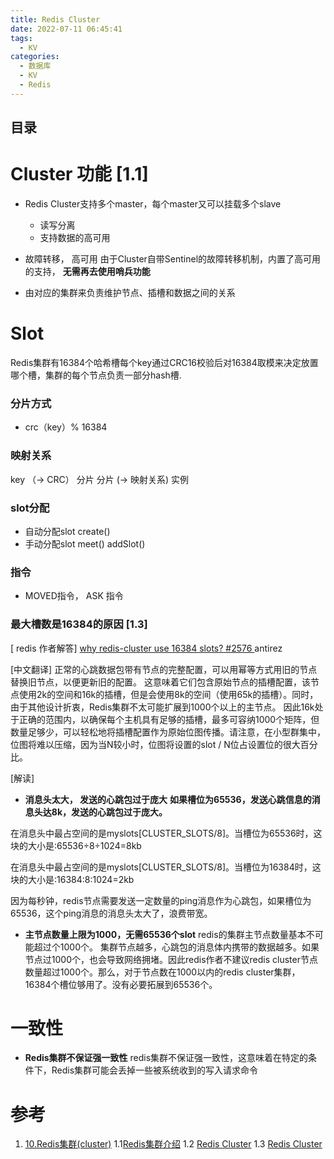 ```yaml
---
title: Redis Cluster
date: 2022-07-11 06:45:41
tags:
  - KV
categories:
  - 数据库
  - KV
  - Redis
---
```


<p></p>
<!-- more -->

## 目录
<!-- toc -->

# Cluster 功能 [1.1]
+ Redis Cluster支持多个master，每个master又可以挂载多个slave
  - 读写分离
  - 支持数据的高可用
  
+ 故障转移， 高可用
  由于Cluster自带Sentinel的故障转移机制，内置了高可用的支持， **无需再去使用哨兵功能**  
+ 由对应的集群来负责维护节点、插槽和数据之间的关系

# Slot
Redis集群有16384个哈希槽每个key通过CRC16校验后对16384取模来决定放置哪个槽，集群的每个节点负责一部分hash槽.

###   分片方式
- crc（key）% 16384

###  映射关系
   key （→ CRC） 分片
   分片 (→ 映射关系)  实例 

###   slot分配
- 自动分配slot
  create() 
- 手动分配slot
  meet()
  addSlot()

###  指令
-  MOVED指令， ASK 指令

###  最大槽数是16384的原因 [1.3]
[ redis 作者解答]
[ why redis-cluster use 16384 slots? #2576 ](https://github.com/redis/redis/issues/2576)   antirez 

[中文翻译]
正常的心跳数据包带有节点的完整配置，可以用幂等方式用旧的节点替换旧节点，以便更新旧的配置。 这意味着它们包含原始节点的插槽配置，该节点使用2k的空间和16k的插槽，但是会使用8k的空间（使用65k的插槽）。同时，由于其他设计折衷，Redis集群不太可能扩展到1000个以上的主节点。 因此16k处于正确的范围内，以确保每个主机具有足够的插槽，最多可容纳1000个矩阵，但数量足够少，可以轻松地将插槽配置作为原始位图传播。请注意，在小型群集中，位图将难以压缩，因为当N较小时，位图将设置的slot / N位占设置位的很大百分比。

[解读]
- **消息头太大， 发送的心跳包过于庞大**
**如果槽位为65536，发送心跳信息的消息头达8k，发送的心跳包过于庞大。**

在消息头中最占空间的是myslots[CLUSTER_SLOTS/8]。当槽位为65536时，这块的大小是:65536÷8÷1024=8kb

在消息头中最占空间的是myslots[CLUSTER_SLOTS/8]。当槽位为16384时，这块的大小是:16384∶8∶1024=2kb

因为每秒钟，redis节点需要发送一定数量的ping消息作为心跳包，如果槽位为65536，这个ping消息的消息头太大了，浪费带宽。 

- **主节点数量上限为1000，无需65536个slot**
redis的集群主节点数量基本不可能超过个1000个。
集群节点越多，心跳包的消息体内携带的数据越多。如果节点过1000个，也会导致网络拥堵。因此redis作者不建议redis cluster节点数量超过1000个。那么，对于节点数在1000以内的redis cluster集群，16384个槽位够用了。没有必要拓展到65536个。 


# 一致性
+ **Redis集群不保证强一致性**
redis集群不保证强一致性，这意味着在特定的条件下，Redis集群可能会丢掉一些被系统收到的写入请求命令

# 参考
1. [10.Redis集群(cluster)](https://github.com/www6v/Learning-in-practice/tree/master/Redis/10.Redis%E9%9B%86%E7%BE%A4(cluster))
1.1[Redis集群介绍](https://github.com/www6v/Learning-in-practice/blob/master/Redis/10.Redis%E9%9B%86%E7%BE%A4(cluster)/1.Redis%E9%9B%86%E7%BE%A4%E4%BB%8B%E7%BB%8D.md)
1.2 [Redis Cluster](https://www.bilibili.com/video/BV13R4y1v7sP/?p=76)
1.3 [Redis Cluster](https://www.bilibili.com/video/BV13R4y1v7sP/?p=84) 
